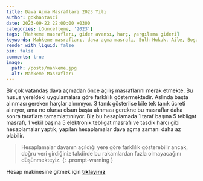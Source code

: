 ```yaml
---
title: Dava Açma Masrafları 2023 Yılı 
author: gokhantasci
date: 2023-09-22 22:00:00 +0300
categories: [Güncelleme, '2023']
tags: [Mahkeme masrafları, gider avansı, harç, yargılama gideri]
keywords: Mahkeme masrafları, dava açma masrafı, Sulh Hukuk, Aile, Boşanma, İş, Tahliye, İzale, Ortaklığın Giderilmesi, Asliye Hukuk, Kadastro, Tüketici, Ticaret, mahkemesi, adliye, iş davası masrafı, boşanma davası masrafı, tahliye davası masrafı, mahkeme masrafı 2023, adliyeci, gider avansı, harç, yargılama gideri
render_with_liquid: false
pin: false
comments: true
image:
  path: /posts/mahkeme.jpg
  alt: Mahkeme Masrafları
---
```


Bir çok vatandaş dava açmadan önce açılış masraflarını merak etmekte. 
Bu husus yereldeki uygulamalara göre farklılık göstermektedir. Aslında başta alınması gereken harçlar alınmıyor. 3 tanık gösterilse bile tek tanık ücreti alınıyor, ama ne olursa olsun başta alınması gerekne bu masraflar daha sonra taraflara tamamlattırılıyor. 
Biz bu hesaplamada 1 taraf başına 5 tebligat masrafı, 1 vekil başına 5 elektronik tebligat masrafı ve tasdik harcı gibi hesaplamalar yaptık, yapılan hesaplamalar dava açma zamanı daha az olabilir. 

> Hesaplamalar davanın açıldığı yere göre farklılık gösterebilir ancak, doğru veri girdiğiniz takdirde bu rakamlardan fazla olmayacağını düşünmekteyiz.
{: .prompt-warning }

Hesap makinesine gitmek için [**tıklayınız**](https://adliyeci.com.tr/harcvegideravansi/)


